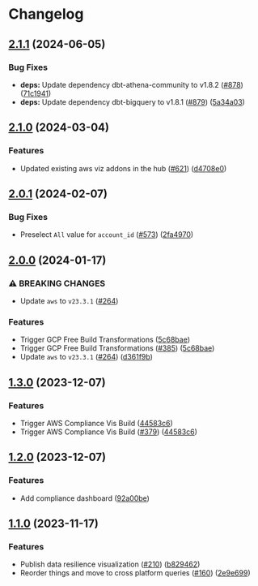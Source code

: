 # Changelog

## [2.1.1](https://github.com/cloudquery/policies-premium/compare/visualization-aws-compliance-v2.1.0...visualization-aws-compliance-v2.1.1) (2024-06-05)


### Bug Fixes

* **deps:** Update dependency dbt-athena-community to v1.8.2 ([#878](https://github.com/cloudquery/policies-premium/issues/878)) ([71c1941](https://github.com/cloudquery/policies-premium/commit/71c1941478e75175e23f86e5374540da7b25ddb1))
* **deps:** Update dependency dbt-bigquery to v1.8.1 ([#879](https://github.com/cloudquery/policies-premium/issues/879)) ([5a34a03](https://github.com/cloudquery/policies-premium/commit/5a34a03ed88958be63d4899fe8c477744e9524f7))

## [2.1.0](https://github.com/cloudquery/policies-premium/compare/visualization-aws-compliance-v2.0.1...visualization-aws-compliance-v2.1.0) (2024-03-04)


### Features

* Updated existing aws viz addons in the hub ([#621](https://github.com/cloudquery/policies-premium/issues/621)) ([d4708e0](https://github.com/cloudquery/policies-premium/commit/d4708e0797f8109a792c3f48b66ca1543f048107))

## [2.0.1](https://github.com/cloudquery/policies-premium/compare/visualization-aws-compliance-v2.0.0...visualization-aws-compliance-v2.0.1) (2024-02-07)


### Bug Fixes

* Preselect `All` value for `account_id` ([#573](https://github.com/cloudquery/policies-premium/issues/573)) ([2fa4970](https://github.com/cloudquery/policies-premium/commit/2fa4970ffb483b47c266befe293b70620ea9fa73))

## [2.0.0](https://github.com/cloudquery/policies-premium/compare/visualization-aws-compliance-v1.3.0...visualization-aws-compliance-v2.0.0) (2024-01-17)


### ⚠ BREAKING CHANGES

* Update `aws` to `v23.3.1` ([#264](https://github.com/cloudquery/policies-premium/issues/264))

### Features

* Trigger GCP Free Build Transformations ([5c68bae](https://github.com/cloudquery/policies-premium/commit/5c68bae0f30e4e57db5774300488d4b6ddd42c3b))
* Trigger GCP Free Build Transformations ([#385](https://github.com/cloudquery/policies-premium/issues/385)) ([5c68bae](https://github.com/cloudquery/policies-premium/commit/5c68bae0f30e4e57db5774300488d4b6ddd42c3b))
* Update `aws` to `v23.3.1` ([#264](https://github.com/cloudquery/policies-premium/issues/264)) ([d361f9b](https://github.com/cloudquery/policies-premium/commit/d361f9bad529167e093c0eca56fc9923adc72fca))

## [1.3.0](https://github.com/cloudquery/policies-premium/compare/visualization-aws-compliance-v1.2.0...visualization-aws-compliance-v1.3.0) (2023-12-07)


### Features

* Trigger AWS Compliance Vis Build ([44583c6](https://github.com/cloudquery/policies-premium/commit/44583c61f618ba13ac02b8c7c7d087440243ec25))
* Trigger AWS Compliance Vis Build ([#379](https://github.com/cloudquery/policies-premium/issues/379)) ([44583c6](https://github.com/cloudquery/policies-premium/commit/44583c61f618ba13ac02b8c7c7d087440243ec25))

## [1.2.0](https://github.com/cloudquery/policies-premium/compare/visualization-aws-compliance-v1.1.0...visualization-aws-compliance-v1.2.0) (2023-12-07)


### Features

* Add compliance dashboard ([92a00be](https://github.com/cloudquery/policies-premium/commit/92a00be220c002062d88fd88d64ca34c0387bebd))

## [1.1.0](https://github.com/cloudquery/policies-premium/compare/visualization-aws-compliance-v1.0.0...visualization-aws-compliance-v1.1.0) (2023-11-17)


### Features

* Publish data resilience visualization ([#210](https://github.com/cloudquery/policies-premium/issues/210)) ([b829462](https://github.com/cloudquery/policies-premium/commit/b82946236b244f1ecee8162add69e06567a7b6ed))
* Reorder things and move to cross platform queries ([#160](https://github.com/cloudquery/policies-premium/issues/160)) ([2e9e699](https://github.com/cloudquery/policies-premium/commit/2e9e6995991e12f4e6df7b73e6f7d662b0f56430))
